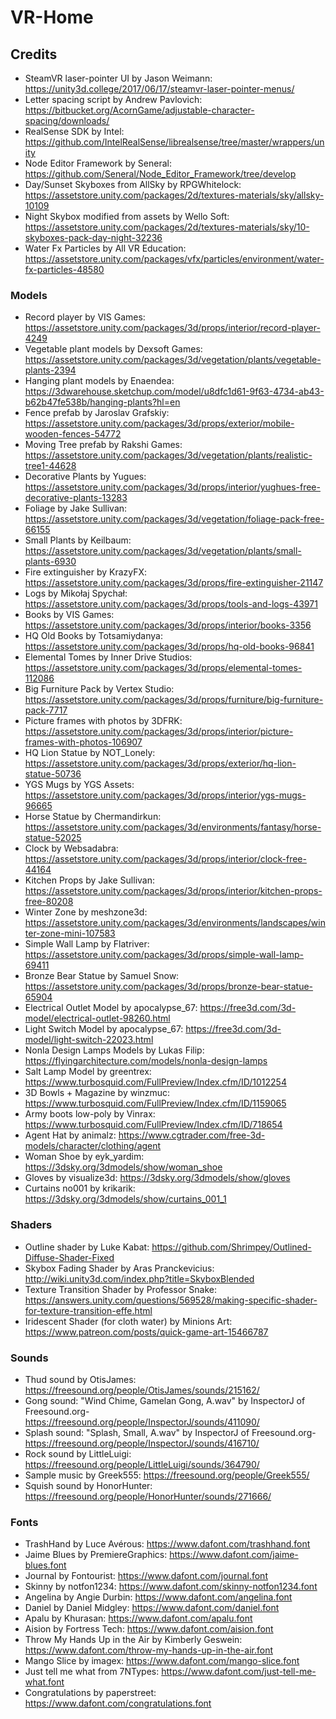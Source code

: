# VR-Home

## Credits
- SteamVR laser-pointer UI by Jason Weimann: https://unity3d.college/2017/06/17/steamvr-laser-pointer-menus/
- Letter spacing script by Andrew Pavlovich: https://bitbucket.org/AcornGame/adjustable-character-spacing/downloads/
- RealSense SDK by Intel: https://github.com/IntelRealSense/librealsense/tree/master/wrappers/unity
- Node Editor Framework by Seneral: https://github.com/Seneral/Node_Editor_Framework/tree/develop
- Day/Sunset Skyboxes from AllSky by RPGWhitelock: https://assetstore.unity.com/packages/2d/textures-materials/sky/allsky-10109
- Night Skybox modified from assets by Wello Soft: https://assetstore.unity.com/packages/2d/textures-materials/sky/10-skyboxes-pack-day-night-32236
- Water Fx Particles by All VR Education: https://assetstore.unity.com/packages/vfx/particles/environment/water-fx-particles-48580

### Models
- Record player by VIS Games: https://assetstore.unity.com/packages/3d/props/interior/record-player-4249
- Vegetable plant models by Dexsoft Games: https://assetstore.unity.com/packages/3d/vegetation/plants/vegetable-plants-2394
- Hanging plant models by Enaendea: https://3dwarehouse.sketchup.com/model/u8dfc1d61-9f63-4734-ab43-b62b47fe538b/hanging-plants?hl=en
- Fence prefab by Jaroslav Grafskiy: https://assetstore.unity.com/packages/3d/props/exterior/mobile-wooden-fences-54772
- Moving Tree prefab by Rakshi Games: https://assetstore.unity.com/packages/3d/vegetation/plants/realistic-tree1-44628
- Decorative Plants by Yugues: https://assetstore.unity.com/packages/3d/props/interior/yughues-free-decorative-plants-13283
- Foliage by Jake Sullivan: https://assetstore.unity.com/packages/3d/vegetation/foliage-pack-free-66155
- Small Plants by Keilbaum: https://assetstore.unity.com/packages/3d/vegetation/plants/small-plants-6930
- Fire extinguisher by KrazyFX: https://assetstore.unity.com/packages/3d/props/fire-extinguisher-21147
- Logs by Mikołaj Spychał: https://assetstore.unity.com/packages/3d/props/tools-and-logs-43971
- Books by VIS Games: https://assetstore.unity.com/packages/3d/props/interior/books-3356
- HQ Old Books by Totsamiydanya: https://assetstore.unity.com/packages/3d/props/hq-old-books-96841
- Elemental Tomes by Inner Drive Studios: https://assetstore.unity.com/packages/3d/props/elemental-tomes-112086
- Big Furniture Pack by Vertex Studio: https://assetstore.unity.com/packages/3d/props/furniture/big-furniture-pack-7717
- Picture frames with photos by 3DFRK: https://assetstore.unity.com/packages/3d/props/interior/picture-frames-with-photos-106907
- HQ Lion Statue by NOT_Lonely: https://assetstore.unity.com/packages/3d/props/exterior/hq-lion-statue-50736
- YGS Mugs by YGS Assets: https://assetstore.unity.com/packages/3d/props/interior/ygs-mugs-96665
- Horse Statue by Chermandirkun: https://assetstore.unity.com/packages/3d/environments/fantasy/horse-statue-52025
- Clock by Websadabra: https://assetstore.unity.com/packages/3d/props/interior/clock-free-44164
- Kitchen Props by Jake Sullivan: https://assetstore.unity.com/packages/3d/props/interior/kitchen-props-free-80208
- Winter Zone by meshzone3d: https://assetstore.unity.com/packages/3d/environments/landscapes/winter-zone-mini-107583
- Simple Wall Lamp by Flatriver: https://assetstore.unity.com/packages/3d/props/simple-wall-lamp-69411
- Bronze Bear Statue by Samuel Snow: https://assetstore.unity.com/packages/3d/props/bronze-bear-statue-65904
- Electrical Outlet Model by apocalypse_67: https://free3d.com/3d-model/electrical-outlet-98260.html
- Light Switch Model by apocalypse_67: https://free3d.com/3d-model/light-switch-22023.html
- Nonla Design Lamps Models by Lukas Filip: https://flyingarchitecture.com/models/nonla-design-lamps
- Salt Lamp Model by greentrex: https://www.turbosquid.com/FullPreview/Index.cfm/ID/1012254
- 3D Bowls + Magazine by winzmuc: https://www.turbosquid.com/FullPreview/Index.cfm/ID/1159065
- Army boots low-poly by Vinrax: https://www.turbosquid.com/FullPreview/Index.cfm/ID/718654
- Agent Hat by animalz: https://www.cgtrader.com/free-3d-models/character/clothing/agent
- Woman Shoe by eyk_yardim: https://3dsky.org/3dmodels/show/woman_shoe
- Gloves by visualize3d: https://3dsky.org/3dmodels/show/gloves
- Curtains no001 by krikarik: https://3dsky.org/3dmodels/show/curtains_001_1

### Shaders
- Outline shader by Luke Kabat: https://github.com/Shrimpey/Outlined-Diffuse-Shader-Fixed
- Skybox Fading Shader by Aras Pranckevicius: http://wiki.unity3d.com/index.php?title=SkyboxBlended
- Texture Transition Shader by Professor Snake: https://answers.unity.com/questions/569528/making-specific-shader-for-texture-transition-effe.html
- Iridescent Shader (for cloth water) by Minions Art: https://www.patreon.com/posts/quick-game-art-15466787

### Sounds
- Thud sound by OtisJames: https://freesound.org/people/OtisJames/sounds/215162/
- Gong sound: "Wind Chime, Gamelan Gong, A.wav" by InspectorJ of Freesound.org- https://freesound.org/people/InspectorJ/sounds/411090/
- Splash sound: "Splash, Small, A.wav" by InspectorJ of Freesound.org- https://freesound.org/people/InspectorJ/sounds/416710/
- Rock sound by LittleLuigi: https://freesound.org/people/LittleLuigi/sounds/364790/
- Sample music by Greek555: https://freesound.org/people/Greek555/
- Squish sound by HonorHunter: https://freesound.org/people/HonorHunter/sounds/271666/

### Fonts
- TrashHand by Luce Avérous: https://www.dafont.com/trashhand.font
- Jaime Blues by PremiereGraphics: https://www.dafont.com/jaime-blues.font
- Journal by Fontourist: https://www.dafont.com/journal.font
- Skinny by notfon1234: https://www.dafont.com/skinny-notfon1234.font
- Angelina by Angie Durbin: https://www.dafont.com/angelina.font
- Daniel by Daniel Midgley: https://www.dafont.com/daniel.font
- Apalu by Khurasan: https://www.dafont.com/apalu.font
- Aision by Fortress Tech: https://www.dafont.com/aision.font
- Throw My Hands Up in the Air by Kimberly Geswein: https://www.dafont.com/throw-my-hands-up-in-the-air.font
- Mango Slice by imagex: https://www.dafont.com/mango-slice.font
- Just tell me what from 7NTypes: https://www.dafont.com/just-tell-me-what.font
- Congratulations by paperstreet: https://www.dafont.com/congratulations.font
